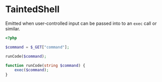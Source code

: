 # TaintedShell

Emitted when user-controlled input can be passed into to an `exec` call or similar.

```php
<?php

$command = $_GET["command"];

runCode($command);

function runCode(string $command) {
    exec($command);
}
```
